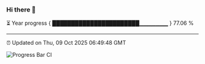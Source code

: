 ### Hi there 👋

⏳ Year progress { ███████████████████████▁▁▁▁▁▁▁ } 77.06 %

---

⏰ Updated on Thu, 09 Oct 2025 06:49:48 GMT

![Progress Bar CI](https://github.com/IshwaranRudhara/GIT-ACTION/workflows/Progress%20Bar%20CI/badge.svg)
